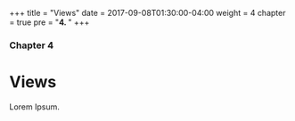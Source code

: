 +++
title = "Views"
date = 2017-09-08T01:30:00-04:00
weight = 4
chapter = true
pre = "<b>4. </b>"
+++

### Chapter 4

# Views

Lorem Ipsum.
